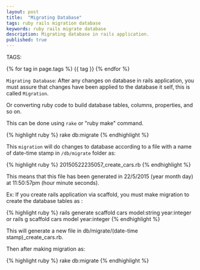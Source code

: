 ```yaml
---
layout: post
title:  "Migrating Database"
tags: ruby rails migration database 
keywords: ruby rails migrate database
description: Migrating database in rails application.
published: true
---
```


   TAGS:
   
   {% for tag in page.tags %} {{ tag }} {% endfor %}

`Migrating Database`: After any changes on database in rails application, you must assure that changes have been applied to the database it self, this is called `Migration`.

Or converting ruby code to build database tables, columns, properties, and so on.

This can be done using `rake` or "ruby make" command.

{% highlight ruby %}
rake db:migrate
{% endhighlight %}

This `migration` will do changes to database according to a file with a name of date-time stamp in `/db/migrate` folder as:

{% highlight ruby %}
20150522235057_create_cars.rb
{% endhighlight %}

This means that this file has been generated in 22/5/2015 (year month day)  at 11:50:57pm (hour minute seconds).

Ex: If you create rails application via scaffold, you must make migration to create the database tables as :

{% highlight ruby %}
rails generate scaffold cars model:string year:integer
or
rails g scaffold cars model year:integer 
{% endhighlight %}

This will generate a new file in db/migrate/(date-time stamp)_create_cars.rb.

Then after making migration as:

{% highlight ruby %}
rake db:migrate
{% endhighlight %}

